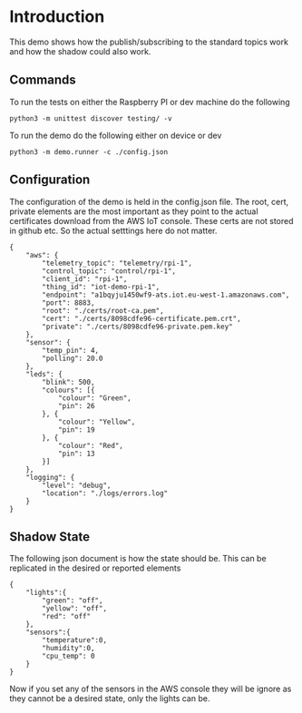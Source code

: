 # Introduction
This demo shows how the publish/subscribing to the standard topics work and how the shadow could also work.

## Commands
To run the tests on either the Raspberry PI or dev machine do the following

    python3 -m unittest discover testing/ -v

To run the demo do the following either on device or dev

    python3 -m demo.runner -c ./config.json


## Configuration
The configuration of the demo is held in the config.json file.  The root, cert, private elements are the most important as they point to the actual certificates download from the AWS IoT console.  These certs are not stored in github etc.  So the actual setttings here do not matter.


    {
        "aws": {
            "telemetry_topic": "telemetry/rpi-1",
            "control_topic": "control/rpi-1",
            "client_id": "rpi-1",
            "thing_id": "iot-demo-rpi-1",
            "endpoint": "a1bqyju1450wf9-ats.iot.eu-west-1.amazonaws.com",
            "port": 8883,
            "root": "./certs/root-ca.pem",
            "cert": "./certs/8098cdfe96-certificate.pem.crt",
            "private": "./certs/8098cdfe96-private.pem.key"
        },
        "sensor": {
            "temp_pin": 4,
            "polling": 20.0
        },
        "leds": {
            "blink": 500,
            "colours": [{
                "colour": "Green",
                "pin": 26
            }, {
                "colour": "Yellow",
                "pin": 19
            }, {
                "colour": "Red",
                "pin": 13
            }]
        },
        "logging": {
            "level": "debug",
            "location": "./logs/errors.log"
        }
    }


## Shadow State
The following json document is how the state should be.  This can be replicated in the desired or reported elements

    {
        "lights":{
            "green": "off",
            "yellow": "off",
            "red": "off"
        },
        "sensors":{
            "temperature":0,
            "humidity":0,
            "cpu_temp": 0
        }
    }

Now if you set any of the sensors in the AWS console they will be ignore as they cannot be a desired state, only the lights can be.
    